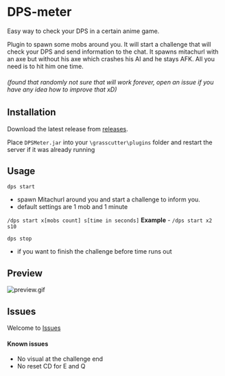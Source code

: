 # DPS-meter
Easy way to check your DPS in a certain anime game.

Plugin to spawn some mobs around you. It will start a challenge that will check your DPS and send information to the chat.
It spawns mitachurl with an axe but without his axe which crashes his AI and he stays AFK. All you need is to hit him one time.

###### *(found that randomly not sure that will work forever, open an issue if you have any idea how to improve that xD)*


## Installation
Download the latest release from [releases](https://github.com/Yoko-0/DPS-meter/releases).

Place `DPSMeter.jar` into your `\grasscutter\plugins` folder and restart the server if it was already running


## Usage
`dps start` 
 - spawn Mitachurl around you and start a challenge to inform you.
 - default settings are 1 mob and 1 minute

`/dps start x[mobs count] s[time in seconds]`
**Example** - `/dps start x2 s10`

`dps stop`
 - if you want to finish the challenge before time runs out

## Preview
![preview.gif](preview.gif)

## Issues
Welcome to [Issues](https://github.com/Yoko-0/DPS-meter/issues)

#### Known issues
 - No visual at the challenge end
 - No reset CD for E and Q


